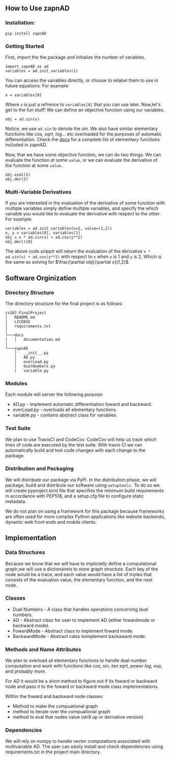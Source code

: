 ## How to Use zapnAD

### Installation:
    pip install zapnAD

### Getting Started

First, import the the package and initialize the number of variables.

    import zapnAD as ad
    variables = ad.init_variables(1)

You can access the variables directly, or choose to relabel them to use in future equations. For example:

    x = variables[0]

Where `x` is just a refrence to `variables[0]` that you can use later. Now,let's get to the fun stuff! We can define an objective function using our variables.

    obj = ad.sin(x)

Notice, we use `ad.sin` to denote the $sin$. We also have similar elementary functions like $cos$, $sqrt$, $log$... etc overloaded for the purposes of automatic differentiation. Check the [docs](google.com) for a complete list of elementary functions included in zapnAD.

Now, that we have some objective function, we can do two things. We can evaluate the function at some `value`, or we can evaluate the derivative of the function at some `value`.

    obj.eval(1)
    obj.der(2)

### Multi-Variable Derivatives

If you are interested in the evaluation of the derivative of some function with multiple variables simply define multiple variables, and specify the which variable you would like to evaluate the derivative with respect to the other. For example:

    variables = ad.init_variables(n=2, value=(1,2))
    x, y = variables[0], variables[1]
    obj = x * ad.sin(x) + ad.cos(y**2)
    obj.der()[0]

The above code snippit will return the evaluation of the derivative `x * ad.sin(x) + ad.cos(y**2)` with respect to `x` when `x` is 1 and `y` is 2. Which is the same as solving for $\frac{\partial obj}{\partial x}(1,2)$.

## Software Orginization

### Directory Structure
The directory structure for the final project is as follows:

```
cs107-FinalProject
│   README.md
│   LICENSE  
|   requirements.txt
│
└───docs
│   │   documentation.md
|
└───zapnAD
    │   __init__.py
    │   AD.py
    |   overLoad.py
    |   dualNumbers.py
    |   variable.py

```

### Modules

Each module will server the following purpose:
 - AD.py - implement automatic differentiation foward and backward.
 - overLoad.py - overloads all elementary functions.
 - variable.py - contains abstract class for variables

### Test Suite

We plan to use TravisCI and CodeCov. CodeCov will help us track which lines of code are executed by the test suite. With travis CI we can automatically build and test code changes with each change to the package.

### Distribution and Packaging 

We will distribute our package via PyPi. In the distribution phase, we will package, build and distribute  our software using `setuptools.` To do so we will create pyproject.toml file that specifies the minimum build requirements in accordance with PEP518, and a setup.cfg file to configure static metadata.

We do not plan on using a framework for this package because frameworks are often used for more complex Python applications like website backends, dynamic web front ends and mobile clients.

## Implementation 

### Data Structures

Because we know that we will have to implicietly define a computational graph,we will use a dictionaireis to store graph structure. Each key of the node would be a trace, and each value would have a list of triples that consists of the evaluation value, the elementary function, and the next node.

### Classes
 - Dual Numbers - A class that handles operations concerning dual numbers.
 - AD - Abstract class for user to implement AD (either fowardmode or backward mode).
 - FowardMode - Abstract class to implement foward mode.
 - BackwardMode - Abstract calss toimplement backaward mode.


 ### Methods and Name Attributes

We plan to overload all elementary functions to handle dual number computation and work with functions like $cos$, $sin$, $tan$ $sqrt$, $power$ $log$, $exp$, and probably more.

For AD it would be a short method to figure out if its foward or backward node and pass it to the foward or backward mode class implementations.

Within the foward and backward node classes:
 - Method to make the compuational graph
 - method to iterate over the compuational graph
 - method to eval that nodes value (str8 up or derivative version)


 ### Dependencies

 We will rely on numpy to handle vector computations associated with multivariable AD. The user can easily install and check dependencies using requirements.txt in the project main directory. 

